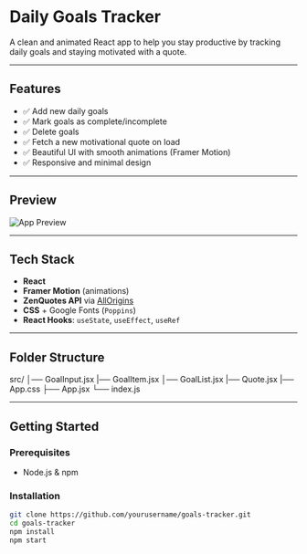 # Daily Goals Tracker

A clean and animated React app to help you stay productive by tracking daily goals and staying motivated with a quote.

---

## Features

- ✅ Add new daily goals
- ✅ Mark goals as complete/incomplete
- ✅ Delete goals
- ✅ Fetch a new motivational quote on load
- ✅ Beautiful UI with smooth animations (Framer Motion)
- ✅ Responsive and minimal design

---

## Preview

![App Preview](../goals-tracker/public/Screenshot.png)

---

## Tech Stack

- **React**
- **Framer Motion** (animations)
- **ZenQuotes API** via [AllOrigins](https://allorigins.win)
- **CSS** + Google Fonts (`Poppins`)
- **React Hooks**: `useState`, `useEffect`, `useRef`

---

## Folder Structure

src/
│── GoalInput.jsx
|── GoalItem.jsx
│── GoalList.jsx
|── Quote.jsx
|── App.css
├── App.jsx
└── index.js


---

## Getting Started

### Prerequisites

- Node.js & npm

### Installation

```bash
git clone https://github.com/yourusername/goals-tracker.git
cd goals-tracker
npm install
npm start
